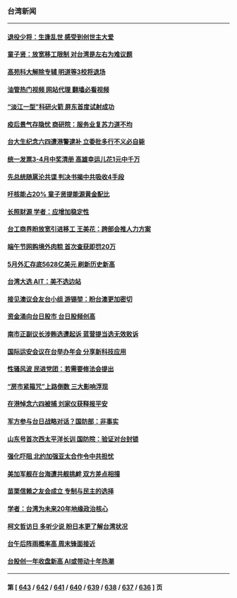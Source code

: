 ### 台湾新闻
---
#### [退役少将：生逢乱世 感受到创世主大爱](../../pages/ncid1349361/n14007940.md?06060845) 
#### [童子贤：放宽移工限制 对台湾是左右为难议题](../../pages/ncid1349361/n14010418.md?06060845) 
#### [高苑科大解除专辅 明道等3校将退场](../../pages/ncid1349361/n14010411.md?06060845) 
#### [油管热门视频 网站代理 翻墙必看视频](http://138.2.39.72:81/youtube.html?epic-marker?06060845)
#### [“淡江一型”科研火箭 屏东首度试射成功](../../pages/ncid1349361/n14010416.md?06060845) 
#### [疫后景气存隐忧 商研院：服务业复苏力道不均](../../pages/ncid1349361/n14010424.md?06060845) 
#### [台大生纪念六四遭港警逮补 立委批多行不义必自毙](../../pages/ncid1349361/n14010425.md?06060845) 
#### [统一发票3-4月中奖清册 高雄幸运儿花1元中千万](../../pages/ncid1349361/n14010432.md?06060845) 
#### [先总统随扈沦共谍 判决书揭中共吸收4手段](../../pages/ncid1349361/n14010360.md?06060845) 
#### [吁核能占20%  童子贤提能源黄金配比](../../pages/ncid1349361/n14010442.md?06060845) 
#### [长照财源 学者：应增加稳定性](../../pages/ncid1349361/n14010441.md?06060845) 
#### [台工商界盼放宽引进移工 王美花：跨部会推人力方案](../../pages/ncid1349361/n14010433.md?06060845) 
#### [端午节网购境外肉粽 首次查获即罚20万](../../pages/ncid1349361/n14010447.md?06060845) 
#### [5月外汇存底5628亿美元 刷新历史新高](../../pages/ncid1349361/n14010404.md?06060845) 
#### [台湾大选  AIT：美不选边站](../../pages/ncid1349361/n14010362.md?06060845) 
#### [接见澳议会友台小组 游锡堃：盼台澳更加密切](../../pages/ncid1349361/n14010368.md?06060845) 
#### [资金涌向台日股市 台日股频创高](../../pages/ncid1349361/n14010406.md?06060845) 
#### [南市正副议长涉贿选遭起诉 蓝营提当选无效败诉](../../pages/ncid1349361/n14010369.md?06060845) 
#### [国际运安会议在台举办年会 分享新科技应用](../../pages/ncid1349361/n14010370.md?06060845) 
#### [性骚风波 民进党团：若需要修法会提出](../../pages/ncid1349361/n14010372.md?06060845) 
#### [“房市紧箍咒”上路倒数 三大影响浮现](../../pages/ncid1349361/n14010408.md?06060845) 
#### [在港悼念六四被捕 刘家仪获释报平安](../../pages/ncid1349361/n14010332.md?06060845) 
#### [军方参与台日战略对话？国防部：非事实](../../pages/ncid1349361/n14010300.md?06060845) 
#### [山东号首次西太平洋长训 国防院：验证对台封锁](../../pages/ncid1349361/n14010345.md?06060845) 
#### [强化吓阻 北约加强亚太合作令中共担忧](../../pages/ncid1349361/n14009767.md?06060845) 
#### [美加军舰在台海遭共舰挑衅 双方差点相撞](../../pages/ncid1349361/n14009756.md?06060845) 
#### [苗栗信赖之友会成立 专制与民主的选择](../../pages/ncid1349361/n14009783.md?06060845) 
#### [学者：台湾为未来20年地缘政治核心](../../pages/ncid1349361/n14009749.md?06060845) 
#### [柯文哲访日 多听少说 盼日本更了解台湾状况](../../pages/ncid1349361/n14009745.md?06060845) 
#### [台午后阵雨概率高 周末锋面接近](../../pages/ncid1349361/n14009748.md?06060845) 
#### [台股创一年收盘新高  AI或带动十年热潮](../../pages/ncid1349361/n14009753.md?06060845) 

---
#### 第 [ [643](./643.md?06060845) / [642](./642.md?06060845) / [641](./641.md?06060845) / [640](./640.md?06060845) / [639](./639.md?06060845) / [638](./638.md?06060845) / [637](./637.md?06060845) / [636](./636.md?06060845) ] 页
